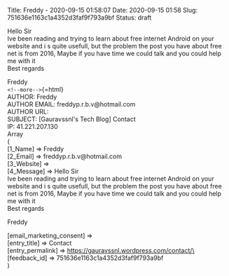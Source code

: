 Title: Freddy - 2020-09-15 01:58:07
Date: 2020-09-15 01:58
Slug: 751636e1163c1a4352d3faf9f793a9bf
Status: draft
<!-- Status: published -->

Hello Sir\
Ive been reading and trying to learn about free internet Android on your website and i s quite usefull, but the problem the post you have about free net is from 2016, Maybe if you have time we could talk and you could help me with it\
Best regards

Freddy\
`<!--more-->`{=html}\
AUTHOR: Freddy\
AUTHOR EMAIL: freddyp.r.b.v\@hotmail.com\
AUTHOR URL:\
SUBJECT: \[Gauravssnl's Tech Blog\] Contact\
IP: 41.221.207.130\
Array\
(\
\[1_Name\] =\> Freddy\
\[2_Email\] =\> freddyp.r.b.v\@hotmail.com\
\[3_Website\] =\>\
\[4_Message\] =\> Hello Sir\
Ive been reading and trying to learn about free internet Android on your website and i s quite usefull, but the problem the post you have about free net is from 2016, Maybe if you have time we could talk and you could help me with it\
Best regards

Freddy

\[email_marketing_consent\] =\>\
\[entry_title\] =\> Contact\
\[entry_permalink\] =\> https://gauravssnl.wordpress.com/contact/\
\[feedback_id\] =\> 751636e1163c1a4352d3faf9f793a9bf\
)
